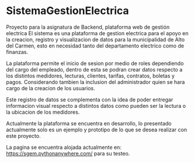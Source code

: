 # SistemaGestionElectrica
Proyecto para la asignatura de Backend, plataforma web de gestión electrica
El sistema es una plataforma de gestion electrica para el apoyo en la creacion, registro y visualizacion de datos para la 
municipalidad de Alto del Carmen, esto en necesidad tanto del departamento electrico como de finanzas.

La plataforma permite el inicio de sesion por medio de roles dependiendo del cargo del empleado, dentro de esta se podran crear datos
respecto a los distintos medidores, lecturas, clientes, tarifas, contratos, boletas y pagos. Considerando tambien la inclusion del administrador quien se hara cargo de la creacion de los usuarios.

Este registro de datos se complementa con la idea de poder entregar informacion visual respecto a distintos datos como pueden ser la lectura o la ubicacion de los medidores.

Actualmente la plataforma se encuentra en desarrollo, lo presentado actualmente solo es un ejemplo y prototipo de lo que se desea realizar con este proyecto.

La pagina se encuentra alojada actualmente en: https://sgem.pythonanywhere.com/ para su testeo.